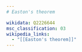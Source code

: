 ```yaml
---
# Easton's theorem

wikidata: Q2226644
msc_classification: 03
wikipedia_links:
  - "[[Easton's theorem]]"
---
```

